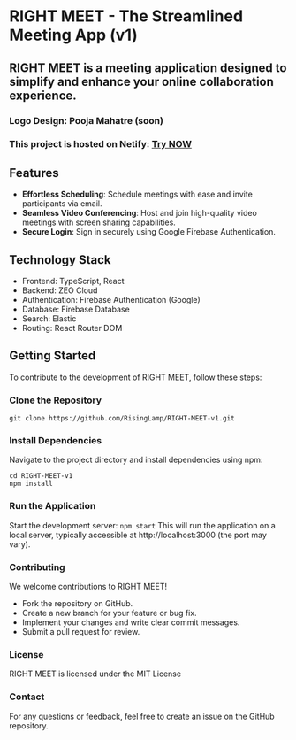 # RIGHT MEET - The Streamlined Meeting App (v1)

## RIGHT MEET is a meeting application designed to simplify and enhance your online collaboration experience.

### Logo Design: Pooja Mahatre (soon)

### This project is hosted on Netify: [Try NOW](https://right-meet.netlify.app)

## Features

- **Effortless Scheduling**: Schedule meetings with ease and invite participants via email.
- **Seamless Video Conferencing**: Host and join high-quality video meetings with screen sharing capabilities.
- **Secure Login**: Sign in securely using Google Firebase Authentication.

## Technology Stack

- Frontend: TypeScript, React
- Backend: ZEO Cloud
- Authentication: Firebase Authentication (Google)
- Database: Firebase Database
- Search: Elastic
- Routing: React Router DOM

## Getting Started

To contribute to the development of RIGHT MEET, follow these steps:

### Clone the Repository

```
git clone https://github.com/RisingLamp/RIGHT-MEET-v1.git 
```
### Install Dependencies
Navigate to the project directory and install dependencies using npm:

```
cd RIGHT-MEET-v1
npm install
````

### Run the Application

Start the development server: 
``` npm start ```
This will run the application on a local server, typically accessible at http://localhost:3000 (the port may vary).

### Contributing

We welcome contributions to RIGHT MEET!

- Fork the repository on GitHub.
- Create a new branch for your feature or bug fix.
- Implement your changes and write clear commit messages.
- Submit a pull request for review.

### License
RIGHT MEET is licensed under the MIT License

### Contact
For any questions or feedback, feel free to create an issue on the GitHub repository.








